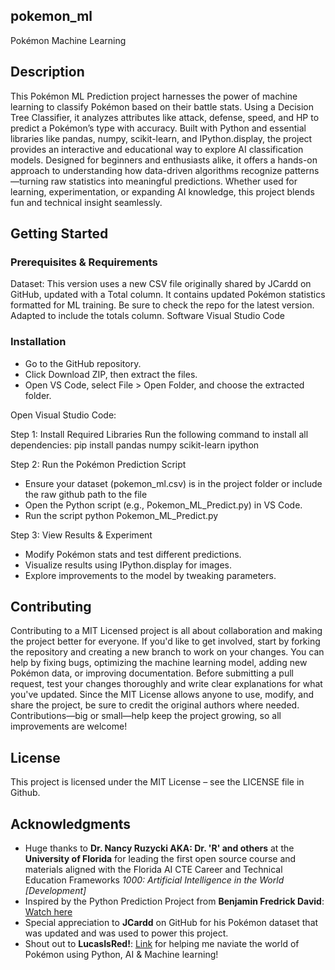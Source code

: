 ## pokemon_ml
Pokémon Machine Learning

## Description
This Pokémon ML Prediction project harnesses the power of machine learning to classify Pokémon based on their battle stats. Using a Decision Tree Classifier, it analyzes attributes like attack, defense, speed, and HP to predict a Pokémon’s type with accuracy. Built with Python and essential libraries like pandas, numpy, scikit-learn, and IPython.display, the project provides an interactive and educational way to explore AI classification models. Designed for beginners and enthusiasts alike, it offers a hands-on approach to understanding how data-driven algorithms recognize patterns—turning raw statistics into meaningful predictions. Whether used for learning, experimentation, or expanding AI knowledge, this project blends fun and technical insight seamlessly.

## Getting Started
### Prerequisites & Requirements
Dataset:
This version uses a new CSV file originally shared by JCardd on GitHub, updated with a Total column. It contains updated Pokémon statistics formatted for ML training. Be sure to check the repo for the latest version. Adapted to include the totals column.
Software
Visual Studio Code

### Installation
- Go to the GitHub repository.
- Click Download ZIP, then extract the files.
- Open VS Code, select File > Open Folder, and choose the extracted folder.
  
Open Visual Studio Code:

Step 1: Install Required Libraries
Run the following command to install all dependencies:
pip install pandas numpy scikit-learn ipython

Step 2: Run the Pokémon Prediction Script
- Ensure your dataset (pokemon_ml.csv) is in the project folder or include the raw github path to the file
- Open the Python script (e.g., Pokemon_ML_Predict.py) in VS Code.
- Run the script
python Pokemon_ML_Predict.py

Step 3: View Results & Experiment
- Modify Pokémon stats and test different predictions.
- Visualize results using IPython.display for images.
- Explore improvements to the model by tweaking parameters.

## Contributing
Contributing to a MIT Licensed project is all about collaboration and making the project better for everyone. If you'd like to get involved, start by forking the repository and creating a new branch to work on your changes. You can help by fixing bugs, optimizing the machine learning model, adding new Pokémon data, or improving documentation. Before submitting a pull request, test your changes thoroughly and write clear explanations for what you've updated. Since the MIT License allows anyone to use, modify, and share the project, be sure to credit the original authors where needed. Contributions—big or small—help keep the project growing, so all improvements are welcome! 

## License
This project is licensed under the MIT License – see the LICENSE file in Github.

## Acknowledgments

- Huge thanks to **Dr. Nancy Ruzycki AKA: Dr. 'R' and others** at the **University of Florida** for leading the first open source course and materials aligned with the Florida AI CTE Career and Technical Education Frameworks *1000: Artificial Intelligence in the World [Development]* 
- Inspired by the Python Prediction Project from **Benjamin Fredrick David**: [Watch here](https://youtu.be/6KqLGNkA7u0?si=YD9J1depF7VEhP-h)
- Special appreciation to **JCardd** on GitHub for his Pokémon dataset that was updated and was used to power this project.
- Shout out to **LucasIsRed!**: [Link](https://github.com/LucasIsRed) for helping me naviate the world of Pokémon using Python, AI & Machine learning!
 
